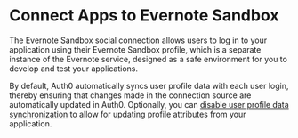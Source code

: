 # Connect Apps to Evernote Sandbox

The Evernote Sandbox social connection allows users to log in to your application using their Evernote Sandbox profile, which is a separate instance of the Evernote service, designed as a safe environment for you to develop and test your applications.

By default, Auth0 automatically syncs user profile data with each user login, thereby ensuring that changes made in the connection source are automatically updated in Auth0. Optionally, you can [disable user profile data synchronization](https://auth0.com/docs/users/configure-connection-sync-with-auth0) to allow for updating profile attributes from your application.
